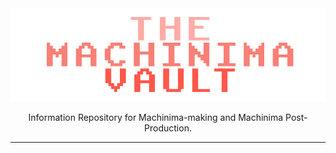 <img src="/git-assets/temp_logo_machinima-vault.png" alt="Logo of the Machinima Vault"/>

<p align="center">Information Repository for Machinima-making and Machinima Post-Production.</p>

---
